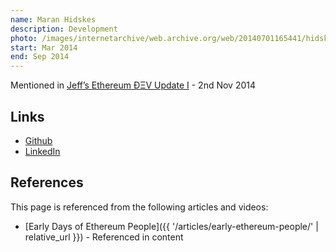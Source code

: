 ```yaml
---
name: Maran Hidskes
description: Development
photo: /images/internetarchive/web.archive.org/web/20140701165441/hidskes-maran.jpg
start: Mar 2014
end: Sep 2014
---
```


Mentioned in [Jeff’s Ethereum ÐΞV Update I](https://blog.ethereum.org/2014/11/02/jeffs-ethereum-dev-update) - 2nd Nov 2014

## Links
- [Github](https://github.com/maran)
- [LinkedIn](https://www.linkedin.com/in/maranhidskes/)

## References

This page is referenced from the following articles and videos:

- [Early Days of Ethereum People]({{ '/articles/early-ethereum-people/' | relative_url }}) - Referenced in content